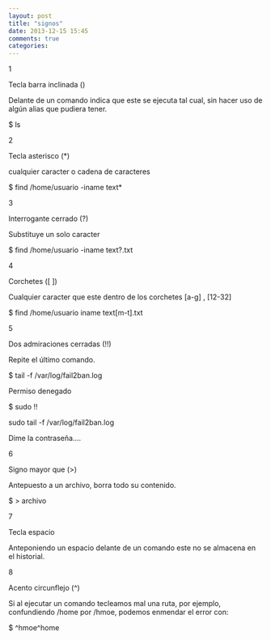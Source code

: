 ```yaml
---
layout: post
title: "signos"
date: 2013-12-15 15:45
comments: true
categories: 
---
```

1

Tecla barra inclinada ()

Delante de un comando indica que este se ejecuta tal cual, sin hacer uso de algún alias que pudiera tener.

$ ls

2

Tecla asterisco (*)

cualquier caracter o cadena de caracteres

$ find /home/usuario -iname text*

3

Interrogante cerrado (?)

Substituye un solo caracter

$ find /home/usuario -iname text?.txt

4

Corchetes ([ ])

Cualquier caracter que este dentro de los corchetes [a-g] ,  [12-32]

$ find /home/usuario iname text[m-t].txt

5

Dos admiraciones cerradas (!!)

Repite el último comando.

$ tail -f /var/log/fail2ban.log

Permiso denegado

$ sudo !!

sudo tail -f /var/log/fail2ban.log

Dime la contraseña....

6

Signo mayor que (>)

Antepuesto a un archivo, borra todo su contenido.

$ > archivo

7

Tecla espacio

Anteponiendo un espacio delante de un comando este no se almacena en el historial.

8

Acento circunflejo (^)

Si al ejecutar un comando tecleamos mal una ruta, por ejemplo, confundiendo /home por /hmoe, podemos enmendar el error con:

$ ^hmoe^home

